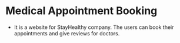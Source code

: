 # Medical Appointment Booking
- It is a website for StayHealthy company. The users can book their appointments and give reviews for doctors.
